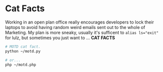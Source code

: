 Cat Facts
=========

Working in an open plan office really encourages developers to lock their laptops to avoid having random weird emails sent out to the whole of Marketing.  My plan is more sneaky, usually it's sufficent to `alias ls="exit"` for lulz, but sometimes you just want to ... **CAT FACTS**

```bash
# MOTD cat fact.
python ~/motd.py

# or...
php ~/motd.php
```
